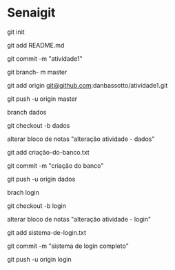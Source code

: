 # Senaigit
git init

git add README.md

git commit -m "atividade1"

git branch- m master

git add origin git@github.com:danbassotto/atividade1.git

git push -u origin master

branch dados

git checkout -b dados

alterar bloco de notas "alteração atividade - dados"

git add criação-do-banco.txt

git commit -m "criação do banco"

git push -u origin dados

brach login

git checkout -b login

alterar bloco de notas "alteração atividade - login"

git add sistema-de-login.txt

git commit -m "sistema de login completo"

git push -u origin login
